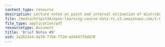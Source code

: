 ```yaml
---
content_type: resource
description: Lecture notes on point and interval estimation of distribution parameters.
file: /media/https%3A/open-learning-course-data-rc.s3.amazonaws.com/1-010-uncertainty-in-engineering-fall-2008/1e2812e44a7977b4ff24a244d7f0dd70_notes_09.pdf
file_type: application/pdf
resourcetype: Document
title: 'Brief Notes #9'
uid: 1e2812e4-4a79-77b4-ff24-a244d7f0dd70
---
```

